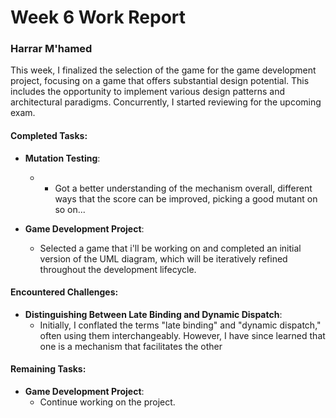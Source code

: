 # Week 6 Work Report

### Harrar M'hamed

This week, I finalized the selection of the game for the game development project, focusing on a game that offers substantial design potential. This includes the opportunity to implement various design patterns and architectural paradigms. Concurrently, I started reviewing for the upcoming exam.

#### Completed Tasks:

- **Mutation Testing**: 
  -   - Got a better understanding of the mechanism overall, different ways that the score can be improved, picking a good mutant on so on...
  
- **Game Development Project**: 
  - Selected a game that i'll be working on and completed an initial version of the UML diagram, which will be iteratively refined throughout the development lifecycle.

#### Encountered Challenges:

- **Distinguishing Between Late Binding and Dynamic Dispatch**: 
  - Initially, I conflated the terms "late binding" and "dynamic dispatch," often using them interchangeably. However, I have since learned that one is a mechanism that facilitates the other

#### Remaining Tasks:

- **Game Development Project**: 
  - Continue working on the project.